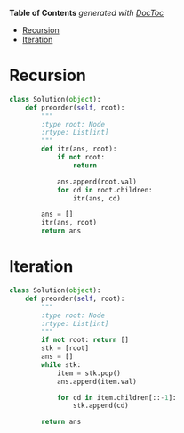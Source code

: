 <!-- START doctoc generated TOC please keep comment here to allow auto update -->
<!-- DON'T EDIT THIS SECTION, INSTEAD RE-RUN doctoc TO UPDATE -->
**Table of Contents**  *generated with [DocToc](https://github.com/thlorenz/doctoc)*

- [Recursion](#recursion)
- [Iteration](#iteration)

<!-- END doctoc generated TOC please keep comment here to allow auto update -->

# Recursion

```python
class Solution(object):
    def preorder(self, root):
        """
        :type root: Node
        :rtype: List[int]
        """
        def itr(ans, root):
            if not root:
                return

            ans.append(root.val)
            for cd in root.children:
                itr(ans, cd)

        ans = []
        itr(ans, root)
        return ans
```

# Iteration

```python
class Solution(object):
    def preorder(self, root):
        """
        :type root: Node
        :rtype: List[int]
        """
        if not root: return []
        stk = [root]
        ans = []
        while stk:
            item = stk.pop()
            ans.append(item.val)

            for cd in item.children[::-1]:
                stk.append(cd)

        return ans
```
